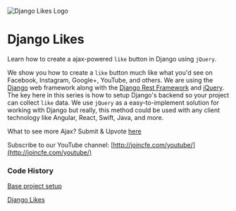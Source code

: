 ![Django Likes Logo](https://cfe2-static.s3-us-west-2.amazonaws.com/media/projects/django-likes/images/share/django_likes_share.png)

# Django Likes
Learn how to create a ajax-powered `like` button in Django using `jQuery`.

We show you how to create a `like` button much like what you'd see on Facebook, Instagram, Google+, YouTube, and others. We are using the [Django](http://django.project.com) web framework along with the [Django Rest Framework](http://www.django-rest-framework.org/) and [jQuery](http://jquery.com/). The key here in this series is how to setup Django's backend so your project can collect `like` data. We use `jQuery` as a easy-to-implement solution for working with Django but really, this method could be used with any client technology like Angular, React, Swift, Java, and more.

What to see more Ajax? Submit & Upvote [here](http://joincfe.com/suggest/)

Subscribe to our YouTube channel: [http://joincfe.com/youtube/](http://joincfe.com/youtube/)


### Code History
[Base project setup](../../tree/8be3ff8ffc5fd3922a8e27da156c093065830707)

[Django Likes](../../tree/6179763b6689e1fcb80ce87e1008a84517a52c41)